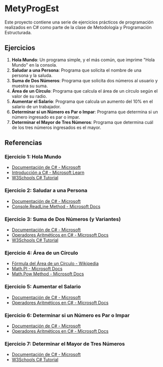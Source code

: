 # MetyProgEst

Este proyecto contiene una serie de ejercicios prácticos de programación realizados en C# como parte de la clase de Metodología y Programación Estructurada.

## Ejercicios

1. **Hola Mundo**: Un programa simple, y el más común, que imprime "Hola Mundo" en la consola.
2. **Saludar a una Persona**: Programa que solicita el nombre de una persona y la saluda.
3. **Suma de Dos Números**: Programa que solicita dos números al usuario y muestra su suma.
4. **Área de un Círculo**: Programa que calcula el área de un círculo según el valor de su radio.
5. **Aumentar el Salario**: Programa que calcula un aumento del 10% en el salario de un trabajador.
6. **Determinar si un Número es Par o Impar**: Programa que determina si un número ingresado es par o impar.
7. **Determinar el Mayor de Tres Números**: Programa que determina cuál de los tres números ingresados es el mayor.

## Referencias

### Ejercicio 1: Hola Mundo
- [Documentación de C# - Microsoft](https://docs.microsoft.com/en-us/dotnet/csharp/)
- [Introducción a C# - Microsoft Learn](https://learn.microsoft.com/en-us/training/paths/csharp-first-steps/)
- [W3Schools C# Tutorial](https://www.w3schools.com/cs/)

### Ejercicio 2: Saludar a una Persona
- [Documentación de C# - Microsoft](https://docs.microsoft.com/en-us/dotnet/csharp/)
- [Console.ReadLine Method - Microsoft Docs](https://docs.microsoft.com/en-us/dotnet/api/system.console.readline)

### Ejercicio 3: Suma de Dos Números (y Variantes)
- [Documentación de C# - Microsoft](https://docs.microsoft.com/en-us/dotnet/csharp/)
- [Operadores Aritméticos en C# - Microsoft Docs](https://docs.microsoft.com/en-us/dotnet/csharp/language-reference/operators/arithmetic-operators)
- [W3Schools C# Tutorial](https://www.w3schools.com/cs/)

### Ejercicio 4: Área de un Círculo
- [Fórmula del Área de un Círculo - Wikipedia](https://es.wikipedia.org/wiki/C%C3%ADrculo#%C3%81rea)
- [Math.PI - Microsoft Docs](https://docs.microsoft.com/en-us/dotnet/api/system.math.pi)
- [Math.Pow Method - Microsoft Docs](https://docs.microsoft.com/en-us/dotnet/api/system.math.pow)

### Ejercicio 5: Aumentar el Salario
- [Documentación de C# - Microsoft](https://docs.microsoft.com/en-us/dotnet/csharp/)
- [Operadores Aritméticos en C# - Microsoft Docs](https://docs.microsoft.com/en-us/dotnet/csharp/language-reference/operators/arithmetic-operators)

### Ejercicio 6: Determinar si un Número es Par o Impar
- [Documentación de C# - Microsoft](https://docs.microsoft.com/en-us/dotnet/csharp/)
- [Operadores Aritméticos en C# - Microsoft Docs](https://docs.microsoft.com/en-us/dotnet/csharp/language-reference/operators/arithmetic-operators)

### Ejercicio 7: Determinar el Mayor de Tres Números
- [Documentación de C# - Microsoft](https://docs.microsoft.com/en-us/dotnet/csharp/)
- [W3Schools C# Tutorial](https://www.w3schools.com/cs/)

##



